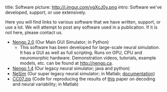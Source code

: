 title: Software
picture: http://i.imgur.com/ygXcJ0y.png
intro: Software we've developed, support, or use extensively.

Here you will find links to various software that we have written, support, or
use a lot. We will attempt to post any software used in a publication. If it
is not here, please contact us.

  * [Nengo 2.0](http://www.nengo.ca/) (Our Main GUI Simulator; in Python)
    * This software has been developed for large-scale neural simulation. It has a GUI as well as full scripting. Runs on GPU, CPU and neuromorphic hardware. Demonstration videos, tutorials, example models, etc. can be found at http://nengo.ca.
  * [Nengo 1.4](http://www.nengo.ca/download) (Our legacy neural simulator; java and python)
  * [NeSim](https://sourceforge.net/projects/nesim/) (Our super legacy neural simulator; in Matlab; [documentation](http://compneuro.uwaterloo.ca/codelibrary/NEHelp/index.html))
  * [CC07.zip](/files/cc07.zip) (Code for reproducing the results of [this](?q=node/26) paper on decoding and neural variability; in Matlab)

